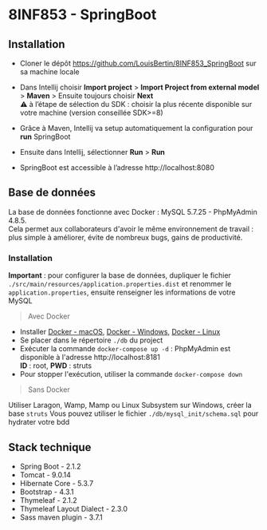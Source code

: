 # 8INF853 - SpringBoot

## Installation

* Cloner le dépôt https://github.com/LouisBertin/8INF853_SpringBoot sur sa machine locale
* Dans Intellij choisir **Import project** > **Import Project from external model** > **Maven** > Ensuite toujours choisir **Next**
<br> :warning:️ à l’étape de sélection du SDK : choisir la plus récente disponible sur votre machine (version conseillée SDK>=8)

* Grâce à Maven, Intellij va setup automatiquement la configuration pour **run** SpringBoot
* Ensuite dans Intellij, sélectionner **Run** > **Run**
* SpringBoot est accessible à l’adresse http://localhost:8080

## Base de données

La base de données fonctionne avec Docker : MySQL 5.7.25 - PhpMyAdmin 4.8.5. <br />
Cela permet aux collaborateurs d'avoir le même environnement de travail : plus simple à améliorer, évite de nombreux bugs, gains de productivité.

### Installation
**Important** : pour configurer la base de données, dupliquer le fichier `./src/main/resources/application.properties.dist` et renommer le `application.properties`, ensuite renseigner les informations de votre MySQL

> Avec Docker
* Installer [Docker - macOS](https://runnable.com/docker/install-docker-on-macos), [Docker - Windows](https://runnable.com/docker/install-docker-on-windows-10), [Docker - Linux](https://runnable.com/docker/install-docker-on-linux)
* Se placer dans le répertoire `./db` du project
* Exécuter la commande `docker-compose up -d` : PhpMyAdmin est disponible à l'adresse http://localhost:8181 <br />
**ID** : root, **PWD** : struts
* Pour stopper l'exécution, utiliser la commande `docker-compose down`

> Sans Docker

Utiliser Laragon, Wamp, Mamp ou Linux Subsystem sur Windows, créer la base `struts`
Vous pouvez utiliser le fichier `./db/mysql_init/schema.sql` pour hydrater votre bdd

## Stack technique

* Spring Boot - 2.1.2
* Tomcat - 9.0.14
* Hibernate Core - 5.3.7
* Bootstrap - 4.3.1
* Thymeleaf - 2.1.2
* Thymeleaf Layout Dialect - 2.3.0
* Sass maven plugin - 3.7.1